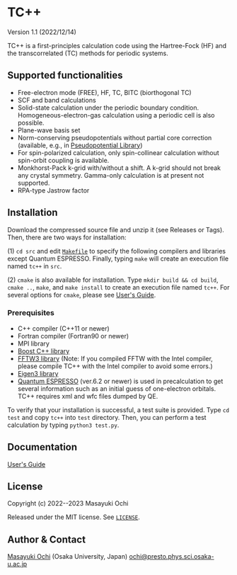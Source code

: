 # TC++
Version 1.1 (2022/12/14)

TC++ is a first-principles calculation code using the Hartree-Fock (HF) and the transcorrelated (TC) methods for periodic systems.

## Supported functionalities
- Free-electron mode (FREE), HF, TC, BITC (biorthogonal TC)
- SCF and band calculations
- Solid-state calculation under the periodic boundary condition. Homogeneous-electron-gas calculation using a periodic cell is also possible.
- Plane-wave basis set
- Norm-conserving pseudopotentials without partial core correction (available, e.g., in [Pseudopotential Library](https://pseudopotentiallibrary.org/))
- For spin-polarized calculation, only spin-collinear calculation without spin-orbit coupling is available.
- Monkhorst-Pack k-grid with/without a shift. A k-grid should not break any crystal symmetry. Gamma-only calculation is at present not supported.
- RPA-type Jastrow factor

## Installation
Download the compressed source file and unzip it (see Releases or Tags). Then, there are two ways for installation:

(1) `cd src` and edit [`Makefile`](./src/Makefile) to specify the following compilers and libraries except Quantum ESPRESSO. Finally, typing `make` will create an execution file named `tc++` in `src`.

(2) `cmake` is also available for installation. Type `mkdir build && cd build`, `cmake ..`, `make`, and `make install` to create an execution file named `tc++`. For several options for `cmake`, please see [User's Guide](https://TCplusplus.readthedocs.io/).

### Prerequisites
- C++ compiler (C++11 or newer)
- Fortran compiler (Fortran90 or newer)
- MPI library
- [Boost C++ library](https://www.boost.org/)
- [FFTW3 library](https://www.fftw.org/) (Note: If you compiled FFTW with the Intel compiler, please compile TC++ with the Intel compiler to avoid some errors.)
- [Eigen3 library](https://eigen.tuxfamily.org/)
- [Quantum ESPRESSO](https://www.quantum-espresso.org/) (ver.6.2 or newer) is used in precalculation to get several information such as an initial guess of one-electron orbitals. TC++ requires xml and wfc files dumped by QE.

To verify that your installation is successful, a test suite is provided.
Type `cd test` and copy `tc++` into `test` directory. Then, you can perform a test calculation by typing `python3 test.py`.

## Documentation
[User's Guide](https://TCplusplus.readthedocs.io/)

## License
Copyright (c) 2022--2023 Masayuki Ochi

Released under the MIT license. See [`LICENSE`](./LICENSE).

## Author & Contact
[Masayuki Ochi](http://ann.phys.sci.osaka-u.ac.jp/ochi/ochi_en.html) (Osaka University, Japan)
ochi@presto.phys.sci.osaka-u.ac.jp



